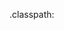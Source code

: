 

.classpath:


<?xml version="1.0" encoding="UTF-8"?>
</classpath>
        <classpathentry kind="src" path="src"/>
        <classpathentry kind="src" path="test"/>
        <classpathentry kind="con" path="org.eclipse.jdt.launching.JRE_CONTAINER"/>
        <classpathentry kind="con" path="melibrary.com.genuitec.eclipse.j2eedt.core.MYECLIPSE_JAVAEE_6_CONTAINER"/>
        <classpathentry kind="con" path="org.eclipse.jdt.USER_LIBRARY/struts2.3"/>
        <classpathentry kind="con" path="org.eclipse.jdt.USER_LIBRARY/hibernate4.2"/>
        <classpathentry kind="lib" path="/Users/Isaacs/Workspace/javaee_frameworks/google-gson/google-gson-2.2.4/gson-2.2.4.jar" sourcepath="/Users/Isaacs/Workspace/javaee_frameworks/google-gson/google-gson-2.2.4/gson-2.2.4-sources.jar">
                <attributes>
                        <attribute name="javadoc_location" value="jar:file:/Users/Isaacs/Workspace/javaee_frameworks/google-gson/google-gson-2.2.4/gson-2.2.4-javadoc.jar!/"/>
                </attributes>
        </classpathentry>
        <classpathentry kind="con" path="org.eclipse.jdt.junit.JUNIT_CONTAINER/4"/>
        <classpathentry kind="lib" path="/Users/Isaacs/Workspace/javaee_frameworks/apns-ios/bcprov-jdk16-145-1.jar"/>
        <classpathentry kind="lib" path="/Users/Isaacs/Workspace/javaee_frameworks/apns-ios/javapns-jdk16-163.jar" sourcepath="/Users/Isaacs/Workspace/javaee_frameworks/javapns-read-only/src/javapns"/>
        <classpathentry kind="lib" path="/Users/Isaacs/Workspace/javaee_frameworks/apns-ios/commons-lang-2.5.jar"/>
        <classpathentry kind="output" path="WebRoot/WEB-INF/classes"/>
</classpath>

